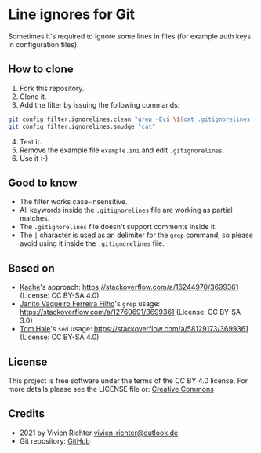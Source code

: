 # Line ignores for Git
Sometimes it's required to ignore some lines in files (for example auth keys in configuration files).

## How to clone
 1. Fork this repository.
 2. Clone it.
 3. Add the filter by issuing the following commands:
 ```bash
 git config filter.ignorelines.clean "grep -Evi \$(cat .gitignorelines | tr -d '\r' | sed -z '$ s/\n$//' | tr '\n' '|')"
 git config filter.ignorelines.smudge "cat"
 ```
 4. Test it.
 5. Remove the example file `example.ini` and edit `.gitignorelines`.
 11. Use it :-)

## Good to know
 - The filter works case-insensitive.
 - All keywords inside the `.gitignorelines` file are working as partial matches.
 - The `.gitignorelines` file doesn't support comments inside it.
 - The `|` character is used as an delimiter for the `grep` command, 
   so please avoid using it inside the `.gitignorelines` file.

## Based on
 - [Kache](https://stackoverflow.com/users/234593/kache)'s approach: https://stackoverflow.com/a/16244970/3699361 (License: CC BY-SA 4.0)
 - [Janito Vaqueiro Ferreira Filho](https://stackoverflow.com/users/1687321/janito-vaqueiro-ferreira-filho)'s `grep` usage: https://stackoverflow.com/a/12760691/3699361 (License: CC BY-SA 3.0)
 - [Tom Hale](https://stackoverflow.com/users/5353461/tom-hale)'s `sed` usage: https://stackoverflow.com/a/58129173/3699361 (License: CC BY-SA 4.0)
## License
This project is free software under the terms of the CC BY 4.0 license.
For more details please see the LICENSE file or: [Creative Commons](http://creativecommons.org/licenses/by/4.0)

## Credits
 * 2021 by Vivien Richter <vivien-richter@outlook.de>
 * Git repository: [GitHub](https://github.com/vivi90/git-ignore-lines.git)

